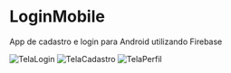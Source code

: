 # LoginMobile
App de cadastro e login para Android utilizando Firebase


![TelaLogin](https://user-images.githubusercontent.com/73967682/120232948-08166600-c22b-11eb-9261-63582d5492e5.PNG)
![TelaCadastro](https://user-images.githubusercontent.com/73967682/120232740-88889700-c22a-11eb-9130-0e9efa1a30b0.PNG)
![TelaPerfil](https://user-images.githubusercontent.com/73967682/120232743-8aeaf100-c22a-11eb-89fc-c0885c3959cd.PNG)

